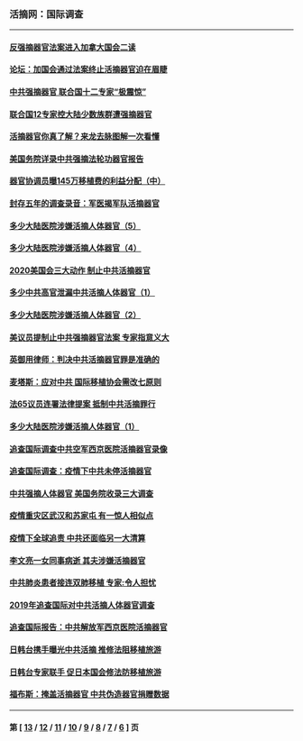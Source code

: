 ### 活摘网：国际调查
---
#### [反强摘器官法案进入加拿大国会二读](../../pages/nf5947/n13033450.md?06230430) 
#### [论坛：加国会通过法案终止活摘器官迫在眉睫](../../pages/nf5947/n13029839.md?06230430) 
#### [中共强摘器官 联合国十二专家“极震惊”](../../pages/nf5947/n13024313.md?06230430) 
#### [联合国12专家控大陆少数族群遭强摘器官](../../pages/nf5947/n13023877.md?06230430) 
#### [活摘器官你真了解？来龙去脉图解一次看懂](../../pages/nf5947/n13013820.md?06230430) 
#### [美国务院详录中共强摘法轮功器官报告](../../pages/nf5947/n12944519.md?06230430) 
#### [器官协调员曝145万移植费的利益分配（中）](../../pages/nf5947/n12894547.md?06230430) 
#### [封存五年的调查录音：军医揭军队活摘器官](../../pages/nf5947/n12798692.md?06230430) 
#### [多少大陆医院涉嫌活摘人体器官（5）](../../pages/nf5947/n12768383.md?06230430) 
#### [多少大陆医院涉嫌活摘人体器官（4）](../../pages/nf5947/n12664434.md?06230430) 
#### [2020美国会三大动作 制止中共活摘器官](../../pages/nf5947/n12682004.md?06230430) 
#### [多少中共高官泄漏中共活摘人体器官（1）](../../pages/nf5947/n12671234.md?06230430) 
#### [多少大陆医院涉嫌活摘人体器官（2）](../../pages/nf5947/n12655589.md?06230430) 
#### [美议员提制止中共强摘器官法案 专家指意义大](../../pages/nf5947/n12630561.md?06230430) 
#### [英御用律师：判决中共活摘器官罪是准确的](../../pages/nf5947/n12580740.md?06230430) 
#### [麦塔斯：应对中共 国际移植协会需改七原则](../../pages/nf5947/n12514711.md?06230430) 
#### [法65议员连署法律提案 抵制中共活摘罪行](../../pages/nf5947/n12437047.md?06230430) 
#### [多少大陆医院涉嫌活摘人体器官（1）](../../pages/nf5947/n12414284.md?06230430) 
#### [追查国际调查中共空军西京医院活摘器官录像](../../pages/nf5947/n12348837.md?06230430) 
#### [追查国际调查：疫情下中共未停活摘器官](../../pages/nf5947/n12273415.md?06230430) 
#### [中共强摘人体器官 美国务院收录三大调查](../../pages/nf5947/n12181488.md?06230430) 
#### [疫情重灾区武汉和苏家屯 有一惊人相似点](../../pages/nf5947/n12150824.md?06230430) 
#### [疫情下全球追责 中共还面临另一大清算](../../pages/nf5947/n12070397.md?06230430) 
#### [李文亮一女同事病逝 其夫涉嫌活摘器官](../../pages/nf5947/n11957882.md?06230430) 
#### [中共肺炎患者接连双肺移植 专家:令人担忧](../../pages/nf5947/n11945516.md?06230430) 
#### [2019年追查国际对中共活摘人体器官调查](../../pages/nf5947/n11917733.md?06230430) 
#### [追查国际报告：中共解放军西京医院活摘器官](../../pages/nf5947/n11838359.md?06230430) 
#### [日韩台携手曝光中共活摘 推修法阻移植旅游](../../pages/nf5947/n11712046.md?06230430) 
#### [日韩台专家联手 促日本国会修法防移植旅游](../../pages/nf5947/n11708887.md?06230430) 
#### [福布斯：掩盖活摘器官 中共伪造器官捐赠数据](../../pages/nf5947/n11669316.md?06230430) 

---
#### 第 [ [13](./13.md?06230430) / [12](./12.md?06230430) / [11](./11.md?06230430) / [10](./10.md?06230430) / [9](./9.md?06230430) / [8](./8.md?06230430) / [7](./7.md?06230430) / [6](./6.md?06230430) ] 页
